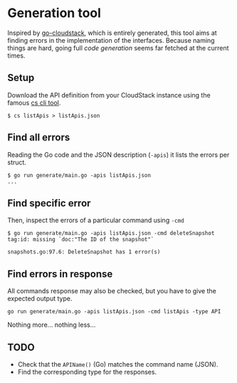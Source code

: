 # Generation tool

Inspired by [go-cloudstack], which is entirely generated, this tool aims at
finding errors in the implementation of the interfaces. Because naming things
are hard, going full _code generation_ seems far fetched at the current times.

## Setup

Download the API definition from your CloudStack instance using the famous [cs cli tool][cs].

```console
$ cs listApis > listApis.json
```

## Find all errors

Reading the Go code and the JSON description (`-apis`) it lists the errors per struct.

```console
$ go run generate/main.go -apis listApis.json
...
```

## Find specific error

Then, inspect the errors of a particular command using `-cmd`

```
$ go run generate/main.go -apis listApis.json -cmd deleteSnapshot
tag:id: missing `doc:"The ID of the snapshot"`

snapshots.go:97.6: DeleteSnapshot has 1 error(s)
```

## Find errors in response

All commands response may also be checked, but you have to give the expected output type.

```
go run generate/main.go -apis listApis.json -cmd listApis -type API
```

Nothing more... nothing less...

## TODO

- Check that the `APIName()` (Go) matches the command name (JSON).
- Find the corresponding type for the responses.


[go-cloudstack]: https://github.com/xanzy/go-cloudstack
[cs]: https://pypi.org/project/cs/
